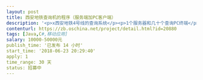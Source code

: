 ```yaml
---                
layout: post       
title: 西安地铁查询机的程序（服务端加PC客户端）           
description: '<p>x西安地铁4号线的查询系统</p><p>1个服务器和几十个查询PC终端</p><p><br></p><p>c查询 服务端管理人员录入的 新闻，公告，线路等信息</p>'     
contenturl: https://zb.oschina.net/project/detail.html?id=20880      
tags: [Java,C#,移动应用]            
salary: 10000-50000元          
publish_time: '已发布 14 小时'         
start_time: '2018-06-23 20:29:40'           
apply: 1                   
time_range: 30 天              
status: 招募中                  
---                 
```

